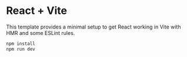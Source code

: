 # React + Vite

This template provides a minimal setup to get React working in Vite with HMR and some ESLint rules.

```bash
npm install
npm run dev
```

